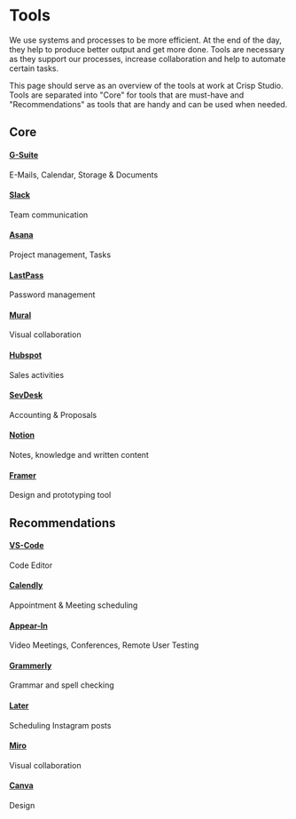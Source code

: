 # Tools

We use systems and processes to be more efficient. At the end of the day, they help to produce better output and get more done. Tools are necessary as they support our processes, increase collaboration and help to automate certain tasks.

This page should serve as an overview of the tools at work at Crisp Studio. Tools are separated into "Core" for tools that are must-have and "Recommendations" as tools that are handy and can be used when needed.

## Core

#### [G-Suite](https://gsuite.google.com/intl/de/)

E-Mails, Calendar, Storage & Documents

#### [Slack](https://slack.com/)

Team communication

#### [Asana](https://asana.com)

Project management, Tasks

#### [LastPass](LastPass)

Password management

#### [Mural](https://mural.co)

Visual collaboration

#### [Hubspot](https://hubspot.com)

Sales activities

#### [SevDesk](https://sevdesk.de)

Accounting & Proposals

#### [Notion](https://www.notion.so/)

Notes, knowledge and written content

#### [Framer](https://www.framer.com/)

Design and prototyping tool

## Recommendations

#### [VS-Code](https://code.visualstudio.com/)

Code Editor

#### [Calendly](https://calendly.com/)

Appointment & Meeting scheduling

#### [Appear-In](https://appear.in/)

Video Meetings, Conferences, Remote User Testing

#### [Grammerly](https://grammarly.com/)

Grammar and spell checking

#### [Later](https://later.com)

Scheduling Instagram posts

#### [Miro](https://miro.com)

Visual collaboration

#### [Canva](https://canva.com)

Design
